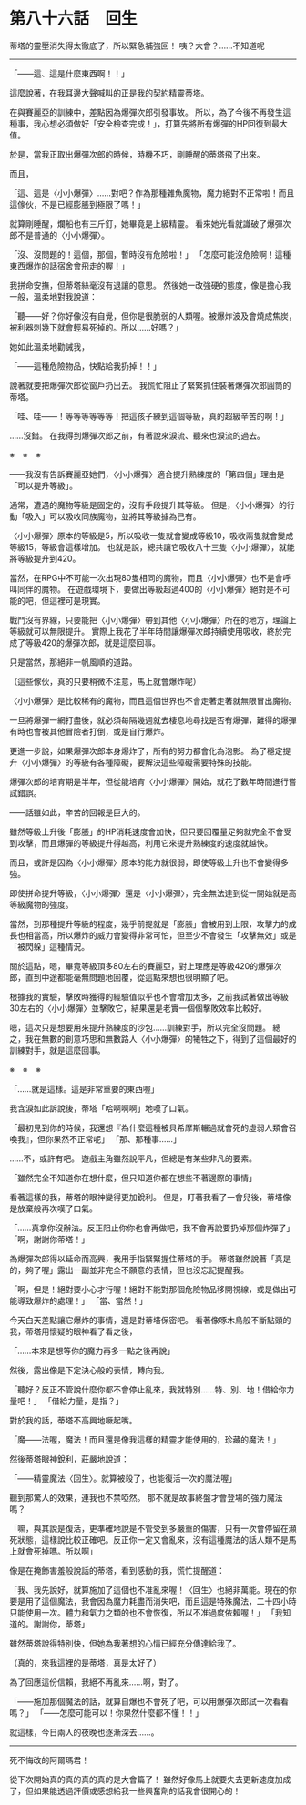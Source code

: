 # 第八十六話　回生

蒂塔的靈壓消失得太徹底了，所以緊急補強回！
咦？大會？……不知道呢

---

「――這、這是什麼東西啊！！」

這麼說著，在我耳邊大聲喊叫的正是我的契約精靈蒂塔。

在與賽麗亞的訓練中，差點因為爆彈次郎引發事故。
所以，為了今後不再發生這種事，我心想必須做好「安全檢查完成！」，打算先將所有爆彈的HP回復到最大值。

於是，當我正取出爆彈次郎的時候，時機不巧，剛睡醒的蒂塔飛了出來。

而且，

「這、這是〈小小爆彈〉……對吧？作為那種雜魚魔物，魔力絕對不正常啦！而且這傢伙，不是已經膨脹到極限了嗎！」

就算剛睡醒，爛船也有三斤釘，她畢竟是上級精靈。
看來她光看就識破了爆彈次郎不是普通的〈小小爆彈〉。

「沒、沒問題的！這個，那個，暫時沒有危險啦！」
「怎麼可能沒危險啊！這種東西爆炸的話宿舍會飛走的喔！」

我拼命安撫，但蒂塔絲毫沒有退讓的意思。
然後她一改強硬的態度，像是擔心我一般，溫柔地對我說道：

「聽――好？你好像沒有自覺，但你是很脆弱的人類喔。被爆炸波及會燒成焦炭，被利器刺幾下就會輕易死掉的。所以……好嗎？」

她如此溫柔地勸誡我，

「――這種危險物品，快點給我扔掉！！」

說著就要把爆彈次郎從窗戶扔出去。
我慌忙阻止了緊緊抓住裝著爆彈次郎圓筒的蒂塔。

「哇、哇――！等等等等等等！把這孩子練到這個等級，真的超級辛苦的啊！」

……沒錯。
在我得到爆彈次郎之前，有著說來淚流、聽來也淚流的過去。

※　※　※

――我沒有告訴賽麗亞她們，〈小小爆彈〉適合提升熟練度的「第四個」理由是「可以提升等級」。

通常，遭遇的魔物等級是固定的，沒有手段提升其等級。
但是，〈小小爆彈〉的行動「吸入」可以吸收同族魔物，並將其等級據為己有。

〈小小爆彈〉原本的等級是5，所以吸收一隻就會變成等級10，吸收兩隻就會變成等級15，等級會這樣增加。
也就是說，總共讓它吸收八十三隻〈小小爆彈〉，就能將等級提升到420。

當然，在RPG中不可能一次出現80隻相同的魔物，而且〈小小爆彈〉也不是會呼叫同伴的魔物。
在遊戲環境下，要做出等級超過400的〈小小爆彈〉絕對是不可能的吧，但這裡可是現實。

戰鬥沒有界線，只要能把〈小小爆彈〉帶到其他〈小小爆彈〉所在的地方，理論上等級就可以無限提升。
實際上我花了半年時間讓爆彈次郎持續使用吸收，終於完成了等級420的爆彈次郎，就是這麼回事。

只是當然，那絕非一帆風順的道路。

（這些傢伙，真的只要稍微不注意，馬上就會爆炸呢）

〈小小爆彈〉是比較稀有的魔物，而且這個世界也不會走著走著就無限冒出魔物。

一旦將爆彈一網打盡後，就必須每隔幾週就去棲息地尋找是否有爆彈，難得的爆彈有時也會被其他冒險者打倒，或是自行爆炸。

更進一步說，如果爆彈次郎本身爆炸了，所有的努力都會化為泡影。
為了穩定提升〈小小爆彈〉的等級有各種障礙，要解決這些障礙需要特殊的技能。

爆彈次郎的培育期是半年，但從能培育〈小小爆彈〉開始，就花了數年時間進行嘗試錯誤。

――話雖如此，辛苦的回報是巨大的。

雖然等級上升後「膨脹」的HP消耗速度會加快，但只要回覆量足夠就完全不會受到攻擊，而且爆彈的等級提升得越高，利用它來提升熟練度的速度就越快。

而且，或許是因為〈小小爆彈〉原本的能力就很弱，即使等級上升也不會變得多強。

即使拼命提升等級，〈小小爆彈〉還是〈小小爆彈〉，完全無法達到從一開始就是高等級魔物的強度。

當然，到那種提升等級的程度，幾乎前提就是「膨脹」會被用到上限，攻擊力的成長也相當高，所以爆炸的威力會變得非常可怕，但至少不會發生「攻擊無效」或是「被閃躲」這種情況。

關於這點，嗯，畢竟等級頂多80左右的賽麗亞，對上理應是等級420的爆彈次郎，直到中途都能毫無問題地回覆，從這點來想也很明顯了吧。

根據我的實驗，擊敗時獲得的經驗值似乎也不會增加太多，之前我試著做出等級30左右的〈小小爆彈〉並擊敗它，結果還是老實一個個擊敗效率比較好。

嗯，這次只是想要用來提升熟練度的沙包……訓練對手，所以完全沒問題。
總之，我在無數的創意巧思和無數路人〈小小爆彈〉的犧牲之下，得到了這個最好的訓練對手，就是這麼回事。

※　※　※

「……就是這樣。這是非常重要的東西喔」

我含淚如此訴說後，蒂塔「哈啊啊啊」地嘆了口氣。

「最初見到你的時候，我還想『為什麼這種被貝希摩斯輾過就會死的虛弱人類會召喚我』，但你果然不正常呢」
「那、那種事……」

……不，或許有吧。
遊戲主角雖然說平凡，但總是有某些非凡的要素。

「雖然完全不知道你在想什麼，但只知道你都在想些不著邊際的事情」

看著這樣的我，蒂塔的眼神變得更加銳利。
但是，盯著我看了一會兒後，蒂塔像是放棄般再次嘆了口氣。

「……真拿你沒辦法。反正阻止你你也會再做吧，我不會再說要扔掉那個炸彈了」
「啊，謝謝你蒂塔！」

為爆彈次郎得以延命而高興，我用手指緊緊握住蒂塔的手。
蒂塔雖然說著「真是的，夠了喔」露出一副並非完全不願意的表情，但也沒忘記提醒我。

「啊，但是！絕對要小心才行喔！絕對不能對那個危險物品移開視線，或是做出可能導致爆炸的處理！」
「當、當然！」

今天白天差點讓它爆炸的事情，還是對蒂塔保密吧。
看著像啄木鳥般不斷點頭的我，蒂塔用懷疑的眼神看了看之後，

「……本來是想等你的魔力再多一點之後再說」

然後，露出像是下定決心般的表情，轉向我。

「聽好？反正不管說什麼你都不會停止亂來，我就特別……特、別、地！借給你力量吧！」
「借給力量，是指？」

對於我的話，蒂塔不高興地噘起嘴。

「魔――法喔，魔法！而且還是像我這樣的精靈才能使用的，珍藏的魔法！」

然後蒂塔眼神銳利，莊嚴地說道：

「――精靈魔法〈回生〉。就算被殺了，也能復活一次的魔法喔」

聽到那驚人的效果，連我也不禁啞然。
那不就是故事終盤才會登場的強力魔法嗎？

「嘛，與其說是復活，更準確地說是不管受到多嚴重的傷害，只有一次會停留在瀕死狀態，這樣說比較正確吧。反正你一定又會亂來，沒有這種魔法的話人類不是馬上就會死掉嗎。所以啊」

像是在掩飾害羞般說話的蒂塔，看到感動的我，慌忙提醒道：

「我、我先說好，就算施加了這個也不准亂來喔！〈回生〉也絕非萬能。現在的你要是用了這個魔法，我會因為魔力耗盡而消失吧，而且這是特殊魔法，二十四小時只能使用一次。體力和氣力之類的也不會恢復，所以不准過度依賴喔！」
「我知道的。謝謝你，蒂塔」

雖然蒂塔說得特別快，但她為我著想的心情已經充分傳達給我了。

（真的，來我這裡的是蒂塔，真是太好了）

為了回應這份信賴，我絕不再亂來……啊，對了。

「――施加那個魔法的話，就算自爆也不會死了吧，可以用爆彈次郎試一次看看嗎？」
「――怎麼可能可以！你果然什麼都不懂！！」

就這樣，今日兩人的夜晚也逐漸深去……。

---

死不悔改的阿爾瑪君！

從下次開始真的真的真的真的是大會篇了！
雖然好像馬上就要失去更新速度加成了，但如果能透過評價或感想給我一些興奮劑的話我會很開心的！